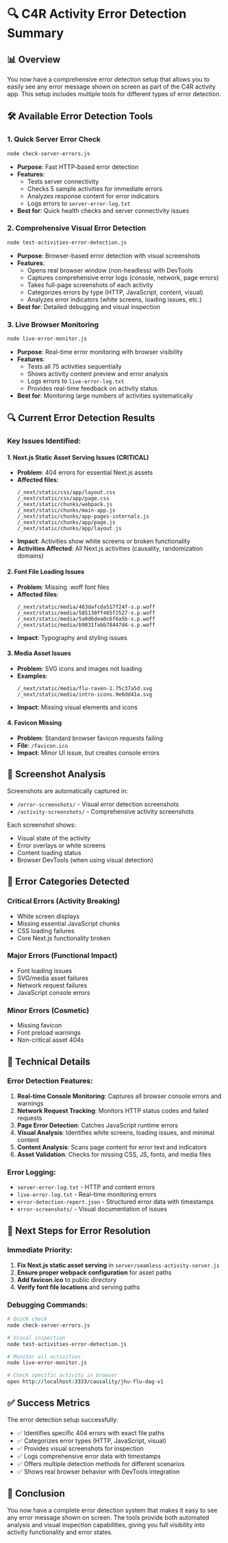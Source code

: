 # 🔍 C4R Activity Error Detection Summary

## 📊 Overview

You now have a comprehensive error detection setup that allows you to easily see any error message shown on screen as part of the C4R activity app. This setup includes multiple tools for different types of error detection.

## 🛠️ Available Error Detection Tools

### 1. **Quick Server Error Check**
```bash
node check-server-errors.js
```
- **Purpose**: Fast HTTP-based error detection
- **Features**: 
  - Tests server connectivity
  - Checks 5 sample activities for immediate errors
  - Analyzes response content for error indicators
  - Logs errors to `server-error-log.txt`
- **Best for**: Quick health checks and server connectivity issues

### 2. **Comprehensive Visual Error Detection**
```bash
node test-activities-error-detection.js
```
- **Purpose**: Browser-based error detection with visual screenshots
- **Features**:
  - Opens real browser window (non-headless) with DevTools
  - Captures comprehensive error logs (console, network, page errors)
  - Takes full-page screenshots of each activity
  - Categorizes errors by type (HTTP, JavaScript, content, visual)
  - Analyzes error indicators (white screens, loading issues, etc.)
- **Best for**: Detailed debugging and visual inspection

### 3. **Live Browser Monitoring**
```bash
node live-error-monitor.js
```
- **Purpose**: Real-time error monitoring with browser visibility
- **Features**:
  - Tests all 75 activities sequentially
  - Shows activity content preview and error analysis
  - Logs errors to `live-error-log.txt`
  - Provides real-time feedback on activity status
- **Best for**: Monitoring large numbers of activities systematically

## 🔍 Current Error Detection Results

### **Key Issues Identified:**

#### 1. **Next.js Static Asset Serving Issues** (CRITICAL)
- **Problem**: 404 errors for essential Next.js assets
- **Affected files**:
  ```
  /_next/static/css/app/layout.css
  /_next/static/css/app/page.css
  /_next/static/chunks/webpack.js
  /_next/static/chunks/main-app.js
  /_next/static/chunks/app-pages-internals.js
  /_next/static/chunks/app/page.js
  /_next/static/chunks/app/layout.js
  ```
- **Impact**: Activities show white screens or broken functionality
- **Activities Affected**: All Next.js activities (causality, randomization domains)

#### 2. **Font File Loading Issues**
- **Problem**: Missing .woff font files
- **Affected files**:
  ```
  /_next/static/media/463dafcda517f24f-s.p.woff
  /_next/static/media/585130ff465f2527-s.p.woff
  /_next/static/media/5a0d6dea0c6f6a5b-s.p.woff
  /_next/static/media/b9031fabb78447d4-s.p.woff
  ```
- **Impact**: Typography and styling issues

#### 3. **Media Asset Issues**
- **Problem**: SVG icons and images not loading
- **Examples**:
  ```
  /_next/static/media/flu-raven-1.75c37a5d.svg
  /_next/static/media/intro-icons.9e6dd41a.svg
  ```
- **Impact**: Missing visual elements and icons

#### 4. **Favicon Missing**
- **Problem**: Standard browser favicon requests failing
- **File**: `/favicon.ico`
- **Impact**: Minor UI issue, but creates console errors

## 📸 Screenshot Analysis

Screenshots are automatically captured in:
- `/error-screenshots/` - Visual error detection screenshots
- `/activity-screenshots/` - Comprehensive activity screenshots

Each screenshot shows:
- Visual state of the activity
- Error overlays or white screens
- Content loading status
- Browser DevTools (when using visual detection)

## 🚨 Error Categories Detected

### **Critical Errors** (Activity Breaking)
- White screen displays
- Missing essential JavaScript chunks
- CSS loading failures
- Core Next.js functionality broken

### **Major Errors** (Functional Impact)
- Font loading issues
- SVG/media asset failures
- Network request failures
- JavaScript console errors

### **Minor Errors** (Cosmetic)
- Missing favicon
- Font preload warnings
- Non-critical asset 404s

## 🔧 Technical Details

### **Error Detection Features:**
1. **Real-time Console Monitoring**: Captures all browser console errors and warnings
2. **Network Request Tracking**: Monitors HTTP status codes and failed requests  
3. **Page Error Detection**: Catches JavaScript runtime errors
4. **Visual Analysis**: Identifies white screens, loading issues, and minimal content
5. **Content Analysis**: Scans page content for error text and indicators
6. **Asset Validation**: Checks for missing CSS, JS, fonts, and media files

### **Error Logging:**
- `server-error-log.txt` - HTTP and content errors
- `live-error-log.txt` - Real-time monitoring errors  
- `error-detection-report.json` - Structured error data with timestamps
- `error-screenshots/` - Visual documentation of issues

## 🎯 Next Steps for Error Resolution

### **Immediate Priority:**
1. **Fix Next.js static asset serving** in `server/seamless-activity-server.js`
2. **Ensure proper webpack configuration** for asset paths
3. **Add favicon.ico** to public directory
4. **Verify font file locations** and serving paths

### **Debugging Commands:**
```bash
# Quick check
node check-server-errors.js

# Visual inspection
node test-activities-error-detection.js

# Monitor all activities
node live-error-monitor.js

# Check specific activity in browser
open http://localhost:3333/causality/jhu-flu-dag-v1
```

## ✅ Success Metrics

The error detection setup successfully:
- ✅ Identifies specific 404 errors with exact file paths
- ✅ Categorizes error types (HTTP, JavaScript, visual)
- ✅ Provides visual screenshots for inspection
- ✅ Logs comprehensive error data with timestamps
- ✅ Offers multiple detection methods for different scenarios
- ✅ Shows real browser behavior with DevTools integration

## 🎉 Conclusion

You now have a complete error detection system that makes it easy to see any error message shown on screen. The tools provide both automated analysis and visual inspection capabilities, giving you full visibility into activity functionality and error states.